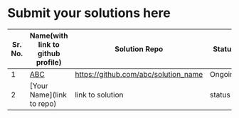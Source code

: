 # Submit your solutions here

Sr. No. | Name(with link to github profile) | Solution Repo                          | Status
--------|-----------------------------------|----------------------------------------|------------
1       | [ABC](https://github.com/abc)       | https://github.com/abc/solution_name | Ongoing
2       | [Your Name](link to repo)           | link to solution                     | status
